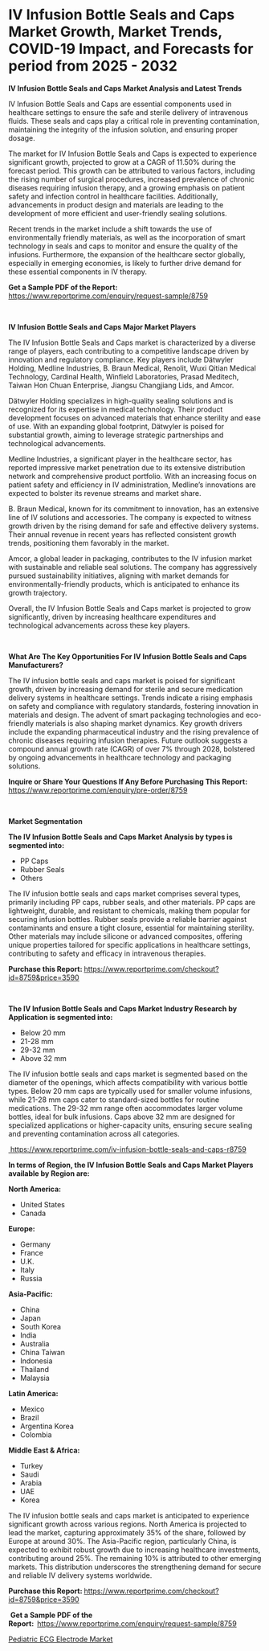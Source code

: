 <p><h1>IV Infusion Bottle Seals and Caps Market Growth, Market Trends, COVID-19 Impact, and Forecasts for period from 2025 - 2032</h1></p><p><strong>IV Infusion Bottle Seals and Caps Market Analysis and Latest Trends</strong></p>
<p><p>IV Infusion Bottle Seals and Caps are essential components used in healthcare settings to ensure the safe and sterile delivery of intravenous fluids. These seals and caps play a critical role in preventing contamination, maintaining the integrity of the infusion solution, and ensuring proper dosage. </p><p>The market for IV Infusion Bottle Seals and Caps is expected to experience significant growth, projected to grow at a CAGR of 11.50% during the forecast period. This growth can be attributed to various factors, including the rising number of surgical procedures, increased prevalence of chronic diseases requiring infusion therapy, and a growing emphasis on patient safety and infection control in healthcare facilities. Additionally, advancements in product design and materials are leading to the development of more efficient and user-friendly sealing solutions.</p><p>Recent trends in the market include a shift towards the use of environmentally friendly materials, as well as the incorporation of smart technology in seals and caps to monitor and ensure the quality of the infusions. Furthermore, the expansion of the healthcare sector globally, especially in emerging economies, is likely to further drive demand for these essential components in IV therapy.</p></p>
<p><strong>Get a Sample PDF of the Report:&nbsp;</strong> <a href="https://www.reportprime.com/enquiry/request-sample/8759?utm_campaign=2876&utm_medium=2&utm_source=Github&utm_content=ia&utm_term=20032025&utm_id=iv-infusion-bottle-seals-and-caps">https://www.reportprime.com/enquiry/request-sample/8759</a></p>
<p>&nbsp;</p>
<p><strong>IV Infusion Bottle Seals and Caps Major Market Players</strong></p>
<p><p>The IV Infusion Bottle Seals and Caps market is characterized by a diverse range of players, each contributing to a competitive landscape driven by innovation and regulatory compliance. Key players include Dätwyler Holding, Medline Industries, B. Braun Medical, Renolit, Wuxi Qitian Medical Technology, Cardinal Health, Winfield Laboratories, Prasad Meditech, Taiwan Hon Chuan Enterprise, Jiangsu Changjiang Lids, and Amcor.</p><p>Dätwyler Holding specializes in high-quality sealing solutions and is recognized for its expertise in medical technology. Their product development focuses on advanced materials that enhance sterility and ease of use. With an expanding global footprint, Dätwyler is poised for substantial growth, aiming to leverage strategic partnerships and technological advancements.</p><p>Medline Industries, a significant player in the healthcare sector, has reported impressive market penetration due to its extensive distribution network and comprehensive product portfolio. With an increasing focus on patient safety and efficiency in IV administration, Medline’s innovations are expected to bolster its revenue streams and market share.</p><p>B. Braun Medical, known for its commitment to innovation, has an extensive line of IV solutions and accessories. The company is expected to witness growth driven by the rising demand for safe and effective delivery systems. Their annual revenue in recent years has reflected consistent growth trends, positioning them favorably in the market.</p><p>Amcor, a global leader in packaging, contributes to the IV infusion market with sustainable and reliable seal solutions. The company has aggressively pursued sustainability initiatives, aligning with market demands for environmentally-friendly products, which is anticipated to enhance its growth trajectory.</p><p>Overall, the IV Infusion Bottle Seals and Caps market is projected to grow significantly, driven by increasing healthcare expenditures and technological advancements across these key players.</p></p>
<p>&nbsp;</p>
<p><strong>What Are The Key Opportunities For IV Infusion Bottle Seals and Caps Manufacturers?</strong></p>
<p><p>The IV infusion bottle seals and caps market is poised for significant growth, driven by increasing demand for sterile and secure medication delivery systems in healthcare settings. Trends indicate a rising emphasis on safety and compliance with regulatory standards, fostering innovation in materials and design. The advent of smart packaging technologies and eco-friendly materials is also shaping market dynamics. Key growth drivers include the expanding pharmaceutical industry and the rising prevalence of chronic diseases requiring infusion therapies. Future outlook suggests a compound annual growth rate (CAGR) of over 7% through 2028, bolstered by ongoing advancements in healthcare technology and packaging solutions.</p></p>
<p><strong>Inquire or Share Your Questions If Any Before Purchasing This Report:</strong> <a href="https://www.reportprime.com/enquiry/pre-order/8759?utm_campaign=2876&utm_medium=2&utm_source=Github&utm_content=ia&utm_term=20032025&utm_id=iv-infusion-bottle-seals-and-caps">https://www.reportprime.com/enquiry/pre-order/8759</a></p>
<p>&nbsp;</p>
<p><strong>Market Segmentation</strong></p>
<p><strong>The IV Infusion Bottle Seals and Caps Market Analysis by types is segmented into:</strong></p>
<p><ul><li>PP Caps</li><li>Rubber Seals</li><li>Others</li></ul></p>
<p><p>The IV infusion bottle seals and caps market comprises several types, primarily including PP caps, rubber seals, and other materials. PP caps are lightweight, durable, and resistant to chemicals, making them popular for securing infusion bottles. Rubber seals provide a reliable barrier against contaminants and ensure a tight closure, essential for maintaining sterility. Other materials may include silicone or advanced composites, offering unique properties tailored for specific applications in healthcare settings, contributing to safety and efficacy in intravenous therapies.</p></p>
<p><strong>Purchase this Report:&nbsp;</strong><a href="https://www.reportprime.com/checkout?id=8759&price=3590&utm_campaign=2876&utm_medium=2&utm_source=Github&utm_content=ia&utm_term=20032025&utm_id=iv-infusion-bottle-seals-and-caps">https://www.reportprime.com/checkout?id=8759&price=3590</a></p>
<p>&nbsp;</p>
<p><strong>The IV Infusion Bottle Seals and Caps Market Industry Research by Application is segmented into:</strong></p>
<p><ul><li>Below 20 mm</li><li>21-28 mm</li><li>29-32 mm</li><li>Above 32 mm</li></ul></p>
<p><p>The IV infusion bottle seals and caps market is segmented based on the diameter of the openings, which affects compatibility with various bottle types. Below 20 mm caps are typically used for smaller volume infusions, while 21-28 mm caps cater to standard-sized bottles for routine medications. The 29-32 mm range often accommodates larger volume bottles, ideal for bulk infusions. Caps above 32 mm are designed for specialized applications or higher-capacity units, ensuring secure sealing and preventing contamination across all categories.</p></p>
<p><a href="https://www.reportprime.com/iv-infusion-bottle-seals-and-caps-r8759?utm_campaign=2876&utm_medium=2&utm_source=Github&utm_content=ia&utm_term=20032025&utm_id=iv-infusion-bottle-seals-and-caps">&nbsp;https://www.reportprime.com/iv-infusion-bottle-seals-and-caps-r8759</a></p>
<p><strong>In terms of Region, the IV Infusion Bottle Seals and Caps Market Players available by Region are:</strong></p>
<p>
    <p> <strong> North America: </strong>
        <ul>
            <li>United States</li>
            <li>Canada</li>
        </ul>
        </p> 
    <p> <strong> Europe: </strong>
        <ul>
            <li>Germany</li>
            <li>France</li>
            <li>U.K.</li>
            <li>Italy</li>
            <li>Russia</li>
        </ul>
        </p> 
    <p> <strong> Asia-Pacific: </strong>
        <ul>
            <li>China</li>
            <li>Japan</li>
            <li>South Korea</li>
            <li>India</li>
            <li>Australia</li>
            <li>China Taiwan</li>
            <li>Indonesia</li>
            <li>Thailand</li>
            <li>Malaysia</li>
        </ul>
        </p> 
    <p> <strong> Latin America: </strong>
        <ul>
            <li>Mexico</li>
            <li>Brazil</li>
            <li>Argentina Korea</li>
            <li>Colombia</li>
        </ul>
        </p> 
    <p> <strong> Middle East & Africa: </strong>
        <ul>
            <li>Turkey</li>
            <li>Saudi</li>
            <li>Arabia</li>
            <li>UAE</li>
            <li>Korea</li>
        </ul>
    </p>
    </p>
<p><p>The IV infusion bottle seals and caps market is anticipated to experience significant growth across various regions. North America is projected to lead the market, capturing approximately 35% of the share, followed by Europe at around 30%. The Asia-Pacific region, particularly China, is expected to exhibit robust growth due to increasing healthcare investments, contributing around 25%. The remaining 10% is attributed to other emerging markets. This distribution underscores the strengthening demand for secure and reliable IV delivery systems worldwide.</p></p>
<p><strong>Purchase this Report: </strong><a href="https://www.reportprime.com/checkout?id=8759&price=3590&utm_campaign=2876&utm_medium=2&utm_source=Github&utm_content=ia&utm_term=20032025&utm_id=iv-infusion-bottle-seals-and-caps">https://www.reportprime.com/checkout?id=8759&price=3590</a></p>
<p>&nbsp;<strong>Get a Sample PDF of the Report:&nbsp;&nbsp;</strong><a href="https://www.reportprime.com/enquiry/request-sample/8759?utm_campaign=2876&utm_medium=2&utm_source=Github&utm_content=ia&utm_term=20032025&utm_id=iv-infusion-bottle-seals-and-caps">https://www.reportprime.com/enquiry/request-sample/8759</a></p>
<p><strong></strong></p>
<p><p><a href="https://github.com/saaindosya/Market-Research-Report-List-1/blob/main/pediatric-ecg-electrode-market.md?utm_campaign=2876&utm_medium=2&utm_source=Github&utm_content=ia&utm_term=20032025&utm_id=iv-infusion-bottle-seals-and-caps">Pediatric ECG Electrode Market</a></p></p>